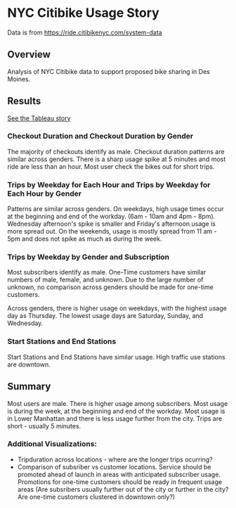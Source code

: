 # NYC Citibike Usage Story
Data is from https://ride.citibikenyc.com/system-data
## Overview

Analysis of NYC Citibike data to support proposed bike sharing in Des Moines.

## Results

[See the Tableau story](https://public.tableau.com/shared/BTKQF83YX)

### Checkout Duration and Checkout Duration by Gender

The majority of checkouts identify as male. Checkout duration patterns are similar across genders. There is a sharp usage spike at 5 minutes and most ride are less than an hour. Most user check the bikes out for short trips.

### Trips by Weekday for Each Hour and Trips by Weekday for Each Hour by Gender

Patterns are similar across genders. On weekdays, high usage times occur at the beginning and end of the workday. (6am - 10am and 4pm - 8pm). Wednesday afternoon's spike is smaller and Friday's afternoon usage is more spread out. On the weekends, usage is mostly spread from 11 am - 5pm and does not spike as much as during the week.

### Trips by Weekday by Gender and Subscription
Most subscribers identify as male. One-Time customers have similar numbers of male, female, and unknown. Due to the large number of unknown, no comparison across genders should be made for one-time customers.

Across genders, there is higher usage on weekdays, with the highest usage day as Thursday. The lowest usage days are Saturday, Sunday, and Wednesday.

### Start Stations and End Stations
Start Stations and End Stations have similar usage. High traffic use stations are downtown.

## Summary
Most users are male. There is higher usage among subscribers. Most usage is during the week, at the beginning and end of the workday. Most usage is in Lower Manhattan and there is less usage further from the city. Trips are short - usually 5 minutes.

### Additional Visualizations:
- Tripduration across locations - where are the longer trips ocurring? 
- Comparison of subsriber vs customer locations. Service should be promoted ahead of launch in areas with anticipated subscriber usage. Promotions for one-time customers should be ready in frequent usage areas (Are subsribers usually further out of the city or further in the city? Are one-time customers clustered in downtown only?)
